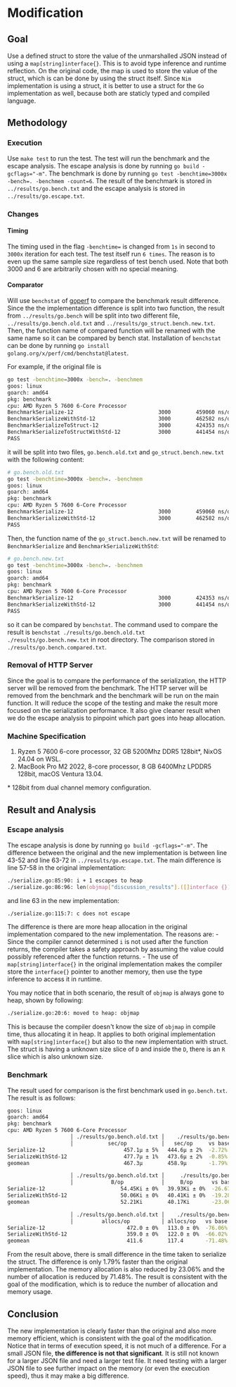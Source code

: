 # Modification

## Goal

Use a defined struct to store the value of the unmarshalled JSON instead of using a `map[string]interface{}`. This is to avoid type inference and runtime reflection. On the original code, the map is used to store the value of the struct, which is can be done by using the struct itself. Since `Nim` implementation is using a struct, it is better to use a struct for the `Go` implementation as well, because both are staticly typed and compiled language.

## Methodology

### Execution

Use `make test` to run the test. The test will run the benchmark and the escape analysis. The escape analysis is done by running `go build -gcflags="-m"`. The benchmark is done by running `go test -benchtime=3000x -bench=. -benchmem -count=6`. The result of the benchmark is stored in `../results/go.bench.txt` and the escape analysis is stored in `../results/go.escape.txt`.

### Changes

#### Timing

The timing used in the flag `-benchtime=` is changed from `1s` in second to `3000x` iteration for each test. The test itself run `6 times`. The reason is to even up the same sample size regardless of test bench used. Note that both 3000 and 6 are arbitrarily chosen with no special meaning.

#### Comparator

Will use `benchstat` of [goperf](https://cs.opensource.google/go/x/perf) to compare the benchmark result difference. Since the the implementation difference is split into two function, the result from `../results/go.bench` will be split into two different file, `../results/go.bench.old.txt` and `../results/go_struct.bench.new.txt`. Then, the function name of compared function will be renamed with the same name so it can be compared by bench stat. Installation of `benchstat` can be done by running `go install golang.org/x/perf/cmd/benchstat@latest`.

For example, if the original file is

```zsh
go test -benchtime=3000x -bench=. -benchmem
goos: linux
goarch: amd64
pkg: benchmark
cpu: AMD Ryzen 5 7600 6-Core Processor              
BenchmarkSerialize-12                   	    3000	    459060 ns/op	   55791 B/op	     472 allocs/op
BenchmarkSerializeWithStd-12            	    3000	    462582 ns/op	   51302 B/op	     359 allocs/op
BenchmarkSerializeToStruct-12           	    3000	    424353 ns/op	   40820 B/op	     113 allocs/op
BenchmarkSerializeToStructWithStd-12    	    3000	    441454 ns/op	   41410 B/op	     122 allocs/op
PASS
```

it will be split into two files, `go.bench.old.txt` and `go_struct.bench.new.txt` with the following content:

```zsh
# go.bench.old.txt
go test -benchtime=3000x -bench=. -benchmem
goos: linux
goarch: amd64
pkg: benchmark
cpu: AMD Ryzen 5 7600 6-Core Processor   
BenchmarkSerialize-12                   	    3000	    459060 ns/op	   55791 B/op	     472 allocs/op
BenchmarkSerializeWithStd-12            	    3000	    462582 ns/op	   51302 B/op	     359 allocs/op
PASS
```

Then, the function name of the `go_struct.bench.new.txt` will be renamed to `BenchmarkSerialize` and `BenchmarkSerializeWithStd`:

```zsh
# go.bench.new.txt
go test -benchtime=3000x -bench=. -benchmem
goos: linux
goarch: amd64
pkg: benchmark
cpu: AMD Ryzen 5 7600 6-Core Processor
BenchmarkSerialize-12           	            3000	    424353 ns/op	   40820 B/op	     113 allocs/op
BenchmarkSerializeWithStd-12    	            3000	    441454 ns/op	   41410 B/op	     122 allocs/op
PASS
```

so it can be compared by `benchstat`. The command used to compare the result is `benchstat ./results/go.bench.old.txt ./results/go.bench.new.txt` in root directory. The comparison stored in `./results/go.bench.compared.txt`.

### Removal of HTTP Server

Since the goal is to compare the performance of the serialization, the HTTP server will be removed from the benchmark. The HTTP server will be removed from the benchmark and the benchmark will be run on the main function. It will reduce the scope of the testing and make the result more focused on the serialization performance. It also give cleaner result when we do the escape analysis to pinpoint which part goes into heap allocation.

### Machine Specification

1. Ryzen 5 7600 6-core processor, 32 GB 5200Mhz DDR5 128bit*, NixOS 24.04 on WSL.
2. MacBook Pro M2 2022, 8-core processor, 8 GB 6400Mhz LPDDR5 128bit, macOS Ventura 13.04.

\* 128bit from dual channel memory configuration.

## Result and Analysis

### Escape analysis

The escape analysis is done by running `go build -gcflags="-m"`. The difference between the original and the new implementation is between line 43-52 and line 63-72 in `../results/go.escape.txt`. The main difference is line 57-58 in the original implementation:

```zsh
./serialize.go:85:90: i + 1 escapes to heap
./serialize.go:86:96: len(objmap["discussion_results"].([]interface {})[i].(map[string]interface {})["replies"].([]interface {})) escapes to heap
```

and line 63 in the new implementation:

```zsh
./serialize.go:115:7: c does not escape
```

The difference is there are more heap allocation in the original implementation compared to the new implementation.
The reasons are:
    - Since the compiler cannot determined `i` is not used after the function returns, the compiler takes a safety approach by assuming the value could possibly referenced after the function returns.
    - The use of `map[string]interface{}` in the original implementation makes the compiler store the `interface{}` pointer to another memory, then use the type inference to access it in runtime. 

You may notice that in both scenario, the result of `objmap` is always gone to heap, shown by following:

```zsh
./serialize.go:20:6: moved to heap: objmap
```

This is because the compiler doesn't know the size of `objmap` in compile time, thus allocating it in heap. It applies to both original implementation with `map[string]interface{}` but also to the new implementation with struct. The struct is having a unknown size slice of `D` and inside the `D`, there is an `R` slice which is also unknown size.

### Benchmark

The result used for comparison is the first benchmark used in `go.bench.txt`. The result is as follows:

```zsh
goos: linux
goarch: amd64
pkg: benchmark
cpu: AMD Ryzen 5 7600 6-Core Processor              
                    │ ./results/go.bench.old.txt │    ./results/go.bench.new.txt     │
                    │           sec/op           │   sec/op     vs base              │
Serialize-12                         457.1µ ± 5%   444.6µ ± 2%  -2.72% (p=0.004 n=6)
SerializeWithStd-12                  477.7µ ± 1%   473.6µ ± 2%  -0.85% (p=0.041 n=6)
geomean                              467.3µ        458.9µ       -1.79%

                    │ ./results/go.bench.old.txt │     ./results/go.bench.new.txt      │
                    │            B/op            │     B/op      vs base               │
Serialize-12                        54.45Ki ± 0%   39.93Ki ± 0%  -26.67% (p=0.002 n=6)
SerializeWithStd-12                 50.06Ki ± 0%   40.41Ki ± 0%  -19.28% (p=0.002 n=6)
geomean                             52.21Ki        40.17Ki       -23.06%

                    │ ./results/go.bench.old.txt │    ./results/go.bench.new.txt     │
                    │         allocs/op          │ allocs/op   vs base               │
Serialize-12                          472.0 ± 0%   113.0 ± 0%  -76.06% (p=0.002 n=6)
SerializeWithStd-12                   359.0 ± 0%   122.0 ± 0%  -66.02% (p=0.002 n=6)
geomean                               411.6        117.4       -71.48%

```

From the result above, there is small difference in the time taken to serialize the struct. The difference is only 1.79% faster than the original implementation. The memory allocation is also reduced by 23.06% and the number of allocation is reduced by 71.48%. The result is consistent with the goal of the modification, which is to reduce the number of allocation and memory usage.

## Conclusion

The new implementation is clearly faster than the original and also more memory efficient, which is consistent with the goal of the modification. Notice that in terms of execution speed, it is not much of a difference. For a small JSON file, **the difference is not that significant**. It is still not known for a larger JSON file and need a larger test file. It need testing with a larger JSON file to see further impact on the memory (or even the execution speed), thus it may make a big difference.
